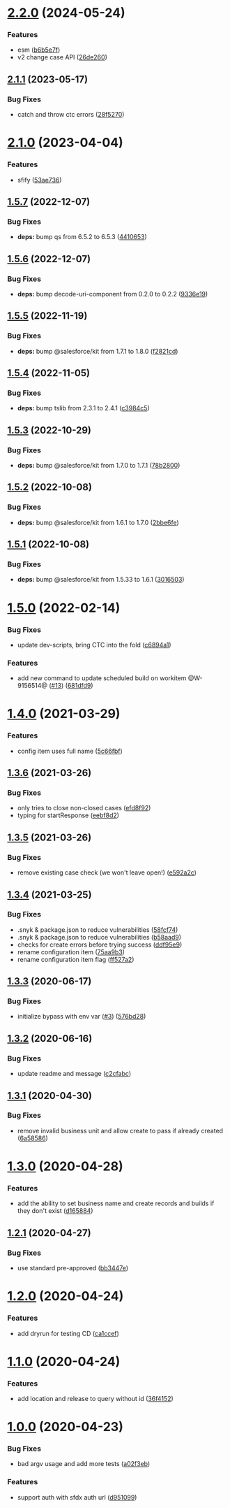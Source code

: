 # [2.2.0](https://github.com/forcedotcom/change-case-management/compare/2.1.1...2.2.0) (2024-05-24)

### Features

- esm ([b6b5e7f](https://github.com/forcedotcom/change-case-management/commit/b6b5e7fa49bc23347aa63b9117c65bbe1d202d59))
- v2 change case API ([26de260](https://github.com/forcedotcom/change-case-management/commit/26de2600faecd75643ecf8bef476493f046651ad))

## [2.1.1](https://github.com/forcedotcom/change-case-management/compare/2.1.0...2.1.1) (2023-05-17)

### Bug Fixes

- catch and throw ctc errors ([28f5270](https://github.com/forcedotcom/change-case-management/commit/28f5270316194442a3d91b248d65dc2e4de3ada2))

# [2.1.0](https://github.com/forcedotcom/change-case-management/compare/1.5.7...2.1.0) (2023-04-04)

### Features

- sfify ([53ae736](https://github.com/forcedotcom/change-case-management/commit/53ae7362dd3695a32ee098a19164397b3c0f03ad))

## [1.5.7](https://github.com/forcedotcom/change-case-management/compare/1.5.6...1.5.7) (2022-12-07)

### Bug Fixes

- **deps:** bump qs from 6.5.2 to 6.5.3 ([4410653](https://github.com/forcedotcom/change-case-management/commit/4410653bf9fe32ec4d5184c2b546f27458282b5e))

## [1.5.6](https://github.com/forcedotcom/change-case-management/compare/1.5.5...1.5.6) (2022-12-07)

### Bug Fixes

- **deps:** bump decode-uri-component from 0.2.0 to 0.2.2 ([9336e19](https://github.com/forcedotcom/change-case-management/commit/9336e198406dc54f9ef46baf639c2639d875e0b9))

## [1.5.5](https://github.com/forcedotcom/change-case-management/compare/1.5.4...1.5.5) (2022-11-19)

### Bug Fixes

- **deps:** bump @salesforce/kit from 1.7.1 to 1.8.0 ([f2821cd](https://github.com/forcedotcom/change-case-management/commit/f2821cddd5e892c3ad85067e94986b85cb8badb6))

## [1.5.4](https://github.com/forcedotcom/change-case-management/compare/1.5.3...1.5.4) (2022-11-05)

### Bug Fixes

- **deps:** bump tslib from 2.3.1 to 2.4.1 ([c3984c5](https://github.com/forcedotcom/change-case-management/commit/c3984c5ddafa65e21451aa439f30936c835689e4))

## [1.5.3](https://github.com/forcedotcom/change-case-management/compare/1.5.2...1.5.3) (2022-10-29)

### Bug Fixes

- **deps:** bump @salesforce/kit from 1.7.0 to 1.7.1 ([78b2800](https://github.com/forcedotcom/change-case-management/commit/78b280003c12400f5a62e26809976b260c49262a))

## [1.5.2](https://github.com/forcedotcom/change-case-management/compare/1.5.1...1.5.2) (2022-10-08)

### Bug Fixes

- **deps:** bump @salesforce/kit from 1.6.1 to 1.7.0 ([2bbe6fe](https://github.com/forcedotcom/change-case-management/commit/2bbe6febb1c1c76e09b25b2f399d9b760e44caad))

## [1.5.1](https://github.com/forcedotcom/change-case-management/compare/v1.5.0...1.5.1) (2022-10-08)

### Bug Fixes

- **deps:** bump @salesforce/kit from 1.5.33 to 1.6.1 ([3016503](https://github.com/forcedotcom/change-case-management/commit/301650339f89d4458195ad900c9b8857e136f8d3))

# [1.5.0](https://github.com/forcedotcom/change-case-management/compare/v1.4.0...v1.5.0) (2022-02-14)

### Bug Fixes

- update dev-scripts, bring CTC into the fold ([c6894a1](https://github.com/forcedotcom/change-case-management/commit/c6894a13620470d064b732da563c2b6edef25f3c))

### Features

- add new command to update scheduled build on workitem @W-9156514@ ([#13](https://github.com/forcedotcom/change-case-management/issues/13)) ([681dfd9](https://github.com/forcedotcom/change-case-management/commit/681dfd9b628ce99e0d00956e3f793ce20edb3d87))

# [1.4.0](https://github.com/forcedotcom/change-case-management/compare/v1.3.6...v1.4.0) (2021-03-29)

### Features

- config item uses full name ([5c66fbf](https://github.com/forcedotcom/change-case-management/commit/5c66fbfb3514c5f67010a8f0c42c327292f3e7ae))

## [1.3.6](https://github.com/forcedotcom/change-case-management/compare/v1.3.5...v1.3.6) (2021-03-26)

### Bug Fixes

- only tries to close non-closed cases ([efd8f92](https://github.com/forcedotcom/change-case-management/commit/efd8f92d0dc63adc5e0b0652f75c6b56242dcbf9))
- typing for startResponse ([eebf8d2](https://github.com/forcedotcom/change-case-management/commit/eebf8d2fa59fdb2203543bdfa744d2acc6c00479))

## [1.3.5](https://github.com/forcedotcom/change-case-management/compare/v1.3.4...v1.3.5) (2021-03-26)

### Bug Fixes

- remove existing case check (we won't leave open!) ([e592a2c](https://github.com/forcedotcom/change-case-management/commit/e592a2c8d600b9914fd64f3517a7058d5c40e080))

## [1.3.4](https://github.com/forcedotcom/change-case-management/compare/v1.3.3...v1.3.4) (2021-03-25)

### Bug Fixes

- .snyk & package.json to reduce vulnerabilities ([58fcf74](https://github.com/forcedotcom/change-case-management/commit/58fcf747933d887f9174bd8a75c22768b9cc9e7a))
- .snyk & package.json to reduce vulnerabilities ([b58aad9](https://github.com/forcedotcom/change-case-management/commit/b58aad94f9506a9526310df35bea17db7ad3aa3c))
- checks for create errors before trying success ([ddf95e9](https://github.com/forcedotcom/change-case-management/commit/ddf95e955947bab7e4b0dc1dba3b7c1aac926f3f))
- rename configuration item ([75aa9b3](https://github.com/forcedotcom/change-case-management/commit/75aa9b3d88bd28e9d31e5055ebccab1034e23fb0))
- rename configuration item flag ([ff527a2](https://github.com/forcedotcom/change-case-management/commit/ff527a2789a83f76cf37ecec81acb2f3a43c994f))

## [1.3.3](https://github.com/forcedotcom/change-case-management/compare/v1.3.2...v1.3.3) (2020-06-17)

### Bug Fixes

- initialize bypass with env var ([#3](https://github.com/forcedotcom/change-case-management/issues/3)) ([576bd28](https://github.com/forcedotcom/change-case-management/commit/576bd2864929f39cd52f21cbab22d885f2a05266))

## [1.3.2](https://github.com/forcedotcom/change-case-management/compare/v1.3.1...v1.3.2) (2020-06-16)

### Bug Fixes

- update readme and message ([c2cfabc](https://github.com/forcedotcom/change-case-management/commit/c2cfabc0d8c614de01f525a2b52daf5fc25d50e3))

## [1.3.1](https://github.com/forcedotcom/change-case-management/compare/v1.3.0...v1.3.1) (2020-04-30)

### Bug Fixes

- remove invalid business unit and allow create to pass if already created ([6a58586](https://github.com/forcedotcom/change-case-management/commit/6a5858677ecbba94a002376252ca73147fd8053b))

# [1.3.0](https://github.com/forcedotcom/change-case-management/compare/v1.2.1...v1.3.0) (2020-04-28)

### Features

- add the ability to set business name and create records and builds if they don't exist ([d165884](https://github.com/forcedotcom/change-case-management/commit/d1658847dedddb221a9d543b36ac2d7a4de8191a))

## [1.2.1](https://github.com/forcedotcom/change-case-management/compare/v1.2.0...v1.2.1) (2020-04-27)

### Bug Fixes

- use standard pre-approved ([bb3447e](https://github.com/forcedotcom/change-case-management/commit/bb3447e4aa4fc8c74c503bd6a582aff2f0093be1))

# [1.2.0](https://github.com/forcedotcom/change-case-management/compare/v1.1.0...v1.2.0) (2020-04-24)

### Features

- add dryrun for testing CD ([ca1ccef](https://github.com/forcedotcom/change-case-management/commit/ca1ccef01d9ca10192a4424363d9876fb53f3ad7))

# [1.1.0](https://github.com/forcedotcom/change-case-management/compare/v1.0.0...v1.1.0) (2020-04-24)

### Features

- add location and release to query without id ([36f4152](https://github.com/forcedotcom/change-case-management/commit/36f4152baf458fadc3692335edc95844e6c2ed35))

# [1.0.0](https://github.com/forcedotcom/change-case-management/compare/d95109923e932eccaa21efc42f0e926bc7659b10...v1.0.0) (2020-04-23)

### Bug Fixes

- bad argv usage and add more tests ([a02f3eb](https://github.com/forcedotcom/change-case-management/commit/a02f3eb181be92b1f7efeaa9985a3a96647b230a))

### Features

- support auth with sfdx auth url ([d951099](https://github.com/forcedotcom/change-case-management/commit/d95109923e932eccaa21efc42f0e926bc7659b10))
